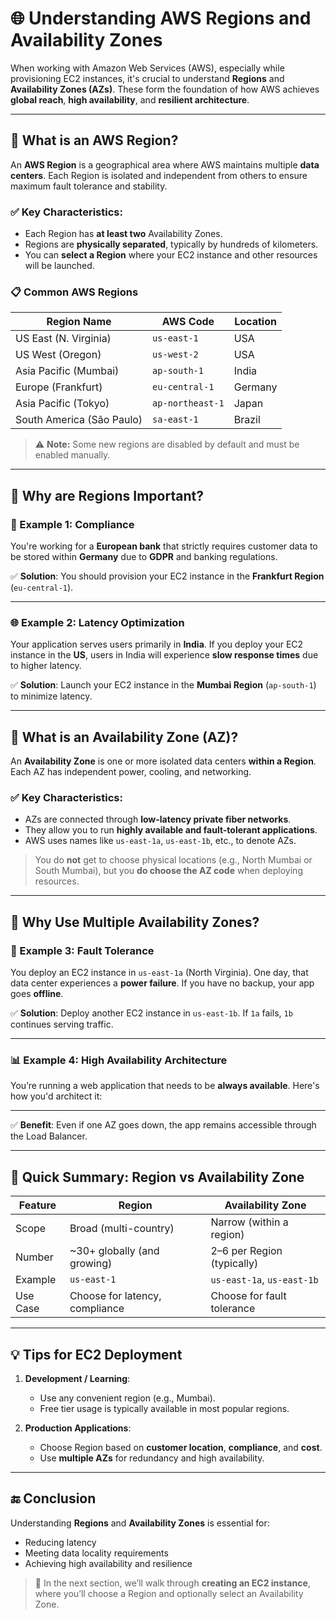 # 🌐 Understanding AWS Regions and Availability Zones

When working with Amazon Web Services (AWS), especially while provisioning EC2 instances, it's crucial to understand **Regions** and **Availability Zones (AZs)**. These form the foundation of how AWS achieves **global reach**, **high availability**, and **resilient architecture**.

---

## 📍 What is an AWS Region?

An **AWS Region** is a geographical area where AWS maintains multiple **data centers**. Each Region is isolated and independent from others to ensure maximum fault tolerance and stability.

### ✅ Key Characteristics:
- Each Region has **at least two** Availability Zones.
- Regions are **physically separated**, typically by hundreds of kilometers.
- You can **select a Region** where your EC2 instance and other resources will be launched.

### 📋 Common AWS Regions

| Region Name        | AWS Code         | Location        |
|--------------------|------------------|-----------------|
| US East (N. Virginia) | `us-east-1`   | USA             |
| US West (Oregon)      | `us-west-2`   | USA             |
| Asia Pacific (Mumbai)| `ap-south-1`   | India           |
| Europe (Frankfurt)   | `eu-central-1` | Germany         |
| Asia Pacific (Tokyo) | `ap-northeast-1`| Japan          |
| South America (São Paulo) | `sa-east-1` | Brazil        |

> ⚠️ **Note:** Some new regions are disabled by default and must be enabled manually.

---

## 🧠 Why are Regions Important?

### 🧾 Example 1: Compliance
You're working for a **European bank** that strictly requires customer data to be stored within **Germany** due to **GDPR** and banking regulations.

✅ **Solution**: You should provision your EC2 instance in the **Frankfurt Region** (`eu-central-1`).

---

### 🌐 Example 2: Latency Optimization
Your application serves users primarily in **India**. If you deploy your EC2 instance in the **US**, users in India will experience **slow response times** due to higher latency.

✅ **Solution**: Launch your EC2 instance in the **Mumbai Region** (`ap-south-1`) to minimize latency.

---

## 🏢 What is an Availability Zone (AZ)?

An **Availability Zone** is one or more isolated data centers **within a Region**. Each AZ has independent power, cooling, and networking.

### ✅ Key Characteristics:
- AZs are connected through **low-latency private fiber networks**.
- They allow you to run **highly available and fault-tolerant applications**.
- AWS uses names like `us-east-1a`, `us-east-1b`, etc., to denote AZs.

> You do **not** get to choose physical locations (e.g., North Mumbai or South Mumbai), but you **do choose the AZ code** when deploying resources.

---

## 🤔 Why Use Multiple Availability Zones?

### 🔌 Example 3: Fault Tolerance
You deploy an EC2 instance in `us-east-1a` (North Virginia). One day, that data center experiences a **power failure**. If you have no backup, your app goes **offline**.

✅ **Solution**: Deploy another EC2 instance in `us-east-1b`. If `1a` fails, `1b` continues serving traffic.

---

### 📊 Example 4: High Availability Architecture

You’re running a web application that needs to be **always available**. Here's how you'd architect it:


---

✅ **Benefit**: Even if one AZ goes down, the app remains accessible through the Load Balancer.

---

## 🧪 Quick Summary: Region vs Availability Zone

| Feature            | Region                        | Availability Zone             |
|--------------------|-------------------------------|-------------------------------|
| Scope              | Broad (multi-country)          | Narrow (within a region)       |
| Number             | ~30+ globally (and growing)   | 2–6 per Region (typically)     |
| Example            | `us-east-1`                   | `us-east-1a`, `us-east-1b`     |
| Use Case           | Choose for latency, compliance| Choose for fault tolerance     |

---

## 💡 Tips for EC2 Deployment

1. **Development / Learning**:
   - Use any convenient region (e.g., Mumbai).
   - Free tier usage is typically available in most popular regions.

2. **Production Applications**:
   - Choose Region based on **customer location**, **compliance**, and **cost**.
   - Use **multiple AZs** for redundancy and high availability.

---

## 🔚 Conclusion

Understanding **Regions** and **Availability Zones** is essential for:
- Reducing latency
- Meeting data locality requirements
- Achieving high availability and resilience

> 🌟 In the next section, we’ll walk through **creating an EC2 instance**, where you’ll choose a Region and optionally select an Availability Zone.

